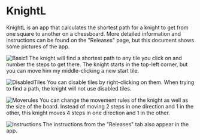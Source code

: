 # KnightL
KnightL is an app that calculates the shortest path for a knight to get from one square to another on a chessboard. More detailed information and instructions can be found on the "Releases" page, but this document shows some pictures of the app.

![Basic1](https://user-images.githubusercontent.com/60260374/137632452-8a5310f9-d200-40d6-9366-343ea60452a2.PNG)
The knight will find a shortest path to any tile you click on and number the steps to get there. The knight starts in the top-left corner, but you can move him my middle-clicking a new start tile.

![DisabledTiles](https://user-images.githubusercontent.com/60260374/137632497-e2cc93c5-c0c1-46af-a562-495c2b02592f.PNG)
You can disable tiles by right-clicking on them. When trying to find a path, the knight will not use disabled tiles.

![Moverules](https://user-images.githubusercontent.com/60260374/137632528-4fccdc1f-c257-4b78-87e4-b78236cbf99c.PNG)
You can change the movement rules of the knight as well as the size of the board. Instead of moving 2 steps in one direction and 1 in the other, this knight moves 4 steps in one direction and 1 in the other.

![Instructions](https://user-images.githubusercontent.com/60260374/137632571-4013c2d5-79da-4d56-90b1-1f1691c89043.PNG)
The instructions from the "Releases" tab also appear in the app.
